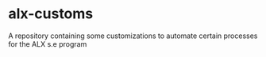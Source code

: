 # alx-customs
A repository containing some customizations to automate certain processes for the ALX s.e program
